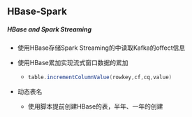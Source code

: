 ## HBase-Spark

##### HBase and Spark Streaming

- 使用HBase存储Spark Streaming的中读取Kafka的offect信息

- 使用HBase累加实现流式窗口数据的累加

  - ```java
    table.incrementColumnValue(rowkey,cf,cq,value)
    ```

- 动态表名
  - 使用脚本提前创建HBase的表，半年、一年的创建

